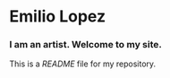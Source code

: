 #  Emilio Lopez

### I am an artist. Welcome to my site.

This is a *README* file for my repository. 
